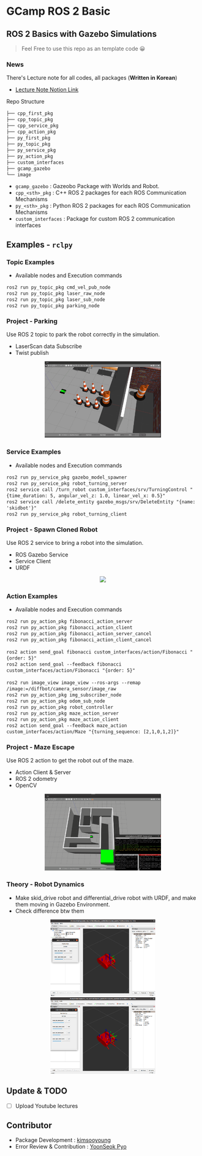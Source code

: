 # GCamp ROS 2 Basic 

## ROS 2 Basics with Gazebo Simulations

> Feel Free to use this repo as an template code 😀

### News

There's Lecture note for all codes, all packages (**Written in Korean**) 
- [Lecture Note Notion Link](https://www.notion.so/ROS-2-for-G-Camp-6f86b29e997e445badb69cc0af825a71)

Repo Structure

```
├── cpp_first_pkg
├── cpp_topic_pkg
├── cpp_service_pkg
├── cpp_action_pkg
├── py_first_pkg
├── py_topic_pkg
├── py_service_pkg
├── py_action_pkg
├── custom_interfaces
├── gcamp_gazebo
└── image
```

* `gcamp_gazebo` :  Gazeobo Package with Worlds and Robot.
* `cpp_<sth>_pkg` : C++ ROS 2 packages for each ROS Communication Mechanisms
* `py_<sth>_pkg` : Python ROS 2 packages for each ROS Communication Mechanisms
* `custom_interfaces` : Package for custom ROS 2 communication interfaces

## Examples - `rclpy`

### Topic Examples

* Available nodes and Execution commands

```
ros2 run py_topic_pkg cmd_vel_pub_node 
ros2 run py_topic_pkg laser_raw_node 
ros2 run py_topic_pkg laser_sub_node
ros2 run py_topic_pkg parking_node
```

### Project - Parking 

Use ROS 2 topic to park the robot correctly in the simulation.

* LaserScan data Subscribe
* Twist publish

<p align="center">
    <img src="./image/parking.gif" height="200">
</p>

### Service Examples

* Available nodes and Execution commands

```
ros2 run py_service_pkg gazebo_model_spawner
ros2 run py_service_pkg robot_turning_server
ros2 service call /turn_robot custom_interfaces/srv/TurningControl "{time_duration: 5, angular_vel_z: 1.0, linear_vel_x: 0.5}"
ros2 service call /delete_entity gazebo_msgs/srv/DeleteEntity "{name: 'skidbot'}"
ros2 run py_service_pkg robot_turning_client
```

### Project - Spawn Cloned Robot 

Use ROS 2 service to bring a robot into the simulation.

* ROS Gazebo Service
* Service Client
* URDF

<p align="center">
    <img src="./image/spawn_robot.gif" height="200">
</p>

### Action Examples

* Available nodes and Execution commands

```
ros2 run py_action_pkg fibonacci_action_server 
ros2 run py_action_pkg fibonacci_action_client 
ros2 run py_action_pkg fibonacci_action_server_cancel 
ros2 run py_action_pkg fibonacci_action_client_cancel

ros2 action send_goal fibonacci custom_interfaces/action/Fibonacci "{order: 5}"
ros2 action send_goal --feedback fibonacci custom_interfaces/action/Fibonacci "{order: 5}"

ros2 run image_view image_view --ros-args --remap /image:=/diffbot/camera_sensor/image_raw
ros2 run py_action_pkg img_subscriber_node 
ros2 run py_action_pkg odom_sub_node 
ros2 run py_action_pkg robot_controller
ros2 run py_action_pkg maze_action_server
ros2 run py_action_pkg maze_action_client
ros2 action send_goal --feedback maze_action custom_interfaces/action/Maze "{turning_sequence: [2,1,0,1,2]}"
```

### Project - Maze Escape

Use ROS 2 action to get the robot out of the maze.

* Action Client & Server
* ROS 2 odometry
* OpenCV

<p align="center">
    <img src="./image/maze.gif" height="200">
</p>

### Theory - Robot Dynamics

* Make skid_drive robot and differential_drive robot with URDF, and make them moving in Gazebo Environment.
* Check difference btw them

<p align="center">
    <img src="./image/diffbot_rviz.png" height="200">
    <img src="./image/skidbot_rviz.png" height="200">
</p>

## Update & TODO

- [ ] Upload Youtube lectures


## Contributor
* Package Development : [kimsooyoung](https://github.com/kimsooyoung)
* Error Review & Contribution : [YoonSeok Pyo](https://github.com/robotpilot)
